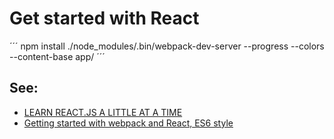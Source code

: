# Get started with React

´´´
npm install
./node_modules/.bin/webpack-dev-server --progress --colors --content-base app/
´´´

## See:
* [LEARN REACT.JS A LITTLE AT A TIME](http://smashingboxes.com/ideas/learn-react-part-1)
* [Getting started with webpack and React, ES6 style](http://humaan.com/getting-started-with-webpack-and-react-es6-style/)
